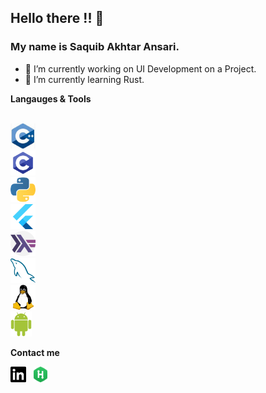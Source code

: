 


## Hello there !! 👋
### My name is **Saquib Akhtar Ansari**.

- 🔭 I’m currently working on UI Development on a Project.
- 🌱 I’m currently learning Rust.


**Langauges & Tools**

<code>
<img height="40" src="https://github.com/SaquibAnsari0101/SaquibAnsari/blob/master/icons/cpp.jpg"></code>&nbsp;&nbsp;
<code>
<img height="40" src="https://github.com/SaquibAnsari0101/SaquibAnsari/blob/master/icons/c.webp"></code>&nbsp;&nbsp;
<code>
<img height="40" src="https://github.com/SaquibAnsari0101/SaquibAnsari/blob/master/icons/python.svg"></code>&nbsp;&nbsp;
<code>
<img height="40" src="https://github.com/SaquibAnsari0101/SaquibAnsari/blob/master/icons/flutter.svg"></code>&nbsp;&nbsp;
<code>
<img height="40" src="https://github.com/SaquibAnsari0101/SaquibAnsari/blob/master/icons/haskell.svg"></code>&nbsp;&nbsp;
<code>
<img height="40" src="https://github.com/SaquibAnsari0101/SaquibAnsari/blob/master/icons/mysql.svg"></code>&nbsp;&nbsp;
<code>
<img height="40" src="https://github.com/SaquibAnsari0101/SaquibAnsari/blob/master/icons/linux.svg"></code>&nbsp;&nbsp;
<code>
<img height="40" src="https://github.com/SaquibAnsari0101/SaquibAnsari/blob/master/icons/android.svg"></code>&nbsp;&nbsp;

**Contact me**

<p align='left'>
<a href="www.linkedin.com/in/saquibansari0101"><img height="25" src="https://github.com/SaquibAnsari0101/SaquibAnsari/blob/master/icons/linedin.png"></a>&nbsp;&nbsp;
<a href="https://www.hackerrank.com/saquib_ansari"><img height="25" src="https://github.com/SaquibAnsari0101/SaquibAnsari/blob/master/icons/hackerrank.png"></a>&nbsp;&nbsp;
  

